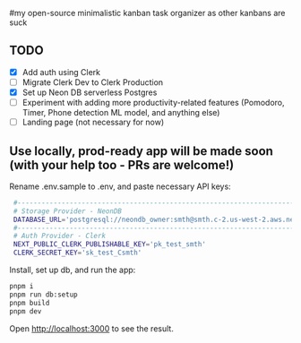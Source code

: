#my open-source minimalistic kanban task organizer as other kanbans are suck

## TODO

- [x] Add auth using Clerk
- [ ] Migrate Clerk Dev to Clerk Production
- [x] Set up Neon DB serverless Postgres
- [ ] Experiment with adding more productivity-related features (Pomodoro, Timer, Phone detection ML model, and anything else)
- [ ] Landing page (not necessary for now)

## Use locally, prod-ready app will be made soon (with your help too - PRs are welcome!)

Rename .env.sample to .env, and paste necessary API keys:
   ```bash
    #------------------------------------------------------------------------------
    # Storage Provider - NeonDB
    DATABASE_URL='postgresql://neondb_owner:smth@smth.c-2.us-west-2.aws.neon.tech/neondb?sslmode=require&channel_binding=require'
    #------------------------------------------------------------------------------
    # Auth Provider - Clerk
    NEXT_PUBLIC_CLERK_PUBLISHABLE_KEY='pk_test_smth'
    CLERK_SECRET_KEY='sk_test_Csmth'
   ```
Install, set up db, and run the app:   
```bash
pnpm i
pnpm run db:setup
pnpm build
pnpm dev
```

Open [http://localhost:3000](http://localhost:3000) to see the result.
